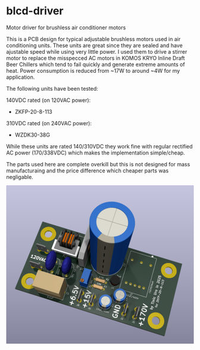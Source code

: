 # blcd-driver
Motor driver for brushless air conditioner motors

This is a PCB design for typical adjustable brushless motors used in air conditioning units. These units are great since they are sealed and have ajustable speed while using very little power. I used them to drive a stirrer motor to replace the misspecced AC motors in KOMOS KRYO Inline Draft Beer Chillers which tend to fail quickly and generate extreme amounts of heat. Power consumption is reduced from ~17W to around ~4W for my application.

The following units have been tested:

140VDC rated (on 120VAC power):
- ZKFP-20-8-113

310VDC rated (on 240VAC power):
- WZDK30-38G

While these units are rated 140/310VDC they work fine with regular rectified AC power (170/338VDC) which makes the implementation simple/cheap.

The parts used here are complete overkill but this is not designed for mass manufacturaing and the price difference which cheaper parts was negligable.

![Alt text](ac-dc-converter.png)
